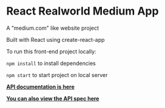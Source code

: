 # React Realworld Medium App

A "medium.com" like website project

Built with React using create-react-app

To run this front-end project locally:

`npm install` to install dependencies

`npm start` to start project on local server




[**API documentation is here**](https://api.realworld.io/api-docs/)<br>


[**You can also view the API spec here**](https://github.com/gothinkster/realworld/tree/main/api)<br>
